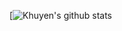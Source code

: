 [![Khuyen's github stats](https://github-readme-stats.vercel.app/api?username=khuyentran1401&count_private=true&show_icons=true&theme=radical&hide_rank=false)



<!---
muzafferaltann/muzafferaltann is a ✨ special ✨ repository because its `README.md` (this file) appears on your GitHub profile.
You can click the Preview link to take a look at your changes.
--->
